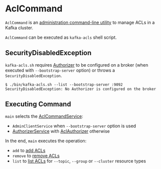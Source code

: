 # AclCommand

`AclCommand` is an [administration command-line utility](#main) to manage ACLs in a Kafka cluster.

`AclCommand` can be executed as `kafka-acls` shell script.

## <span id="SecurityDisabledException"> SecurityDisabledException

`kafka-acls.sh` requires [Authorizer](Authorizer.md) to be configured on a broker (when executed with `--bootstrap-server` option) or throws a `SecurityDisabledException`.

``` console
$ ./bin/kafka-acls.sh --list --bootstrap-server :9092
SecurityDisabledException: No Authorizer is configured on the broker
```

## <span id="main"> Executing Command

`main` selects the [AclCommandService](AclCommandService.md):

* `AdminClientService` when `--bootstrap-server` option is used
* [AuthorizerService](AuthorizerService.md) with [AclAuthorizer](AclAuthorizer.md) otherwise

In the end, `main` executes the operation:

* `add` to [add ACLs](AclCommandService.md#addAcls)
* `remove` to [remove ACLs](AclCommandService.md#removeAcls)
* `list` to [list ACLs](AclCommandService.md#listAcls) for `--topic`, `--group` or `--cluster` resource types
